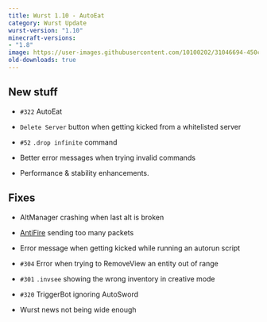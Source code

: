 ```yaml
---
title: Wurst 1.10 - AutoEat
category: Wurst Update
wurst-version: "1.10"
minecraft-versions:
- "1.8"
image: https://user-images.githubusercontent.com/10100202/31046694-450caa7c-a5fd-11e7-9c74-92b5d9f9622b.jpg
old-downloads: true
---
```

## New stuff

- `#322` AutoEat

- `Delete Server` button when getting kicked from a whitelisted server

- `#52` `.drop infinite` command

- Better error messages when trying invalid commands

- Performance & stability enhancements.

## Fixes

- AltManager crashing when last alt is broken

- [AntiFire](https://wurst.wiki/antifire) sending too many packets

- Error message when getting kicked while running an autorun script

- `#304` Error when trying to RemoveView an entity out of range

- `#301` `.invsee` showing the wrong inventory in creative mode

- `#320` TriggerBot ignoring AutoSword

- Wurst news not being wide enough
